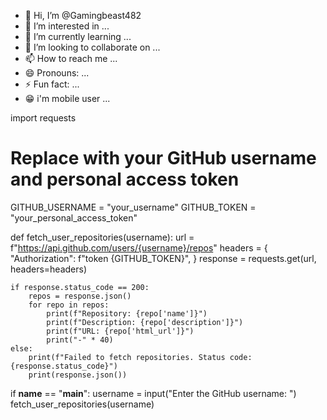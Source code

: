 - 👋 Hi, I’m @Gamingbeast482
- 👀 I’m interested in ...
- 🌱 I’m currently learning ...
- 💞️ I’m looking to collaborate on ...
- 📫 How to reach me ...
- 😄 Pronouns: ...
- ⚡ Fun fact: ...
- 😁 i'm mobile user ...
<!---
Gamingbeast482/Gamingbeast482 is a ✨ special ✨ repository because its `README.md` (this file) appears on your GitHub profile.
You can click the Preview link to take a look at your changes.
--->
import requests

# Replace with your GitHub username and personal access token
GITHUB_USERNAME = "your_username"
GITHUB_TOKEN = "your_personal_access_token"

def fetch_user_repositories(username):
    url = f"https://api.github.com/users/{username}/repos"
    headers = {
        "Authorization": f"token {GITHUB_TOKEN}",
    }
    response = requests.get(url, headers=headers)

    if response.status_code == 200:
        repos = response.json()
        for repo in repos:
            print(f"Repository: {repo['name']}")
            print(f"Description: {repo['description']}")
            print(f"URL: {repo['html_url']}")
            print("-" * 40)
    else:
        print(f"Failed to fetch repositories. Status code: {response.status_code}")
        print(response.json())

if __name__ == "__main__":
    username = input("Enter the GitHub username: ")
    fetch_user_repositories(username)
